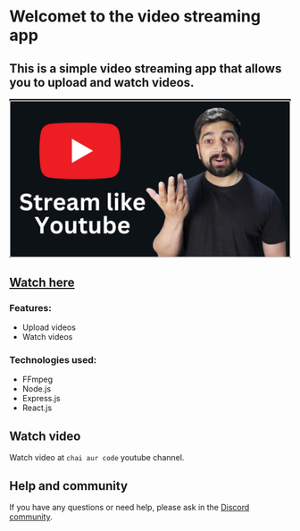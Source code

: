 # Welcomet to the video streaming app

## This is a simple video streaming app that allows you to upload and watch videos.

![Video streaming app](./youtube.png)

## [Watch here](https://youtu.be/Hn0uZwjghng)

### Features:
- Upload videos
- Watch videos

### Technologies used:
- FFmpeg
- Node.js
- Express.js
- React.js


## Watch video

Watch video at `chai aur code` youtube channel.


## Help and community

If you have any questions or need help, please ask in the [Discord community](https://chaicode.com).



